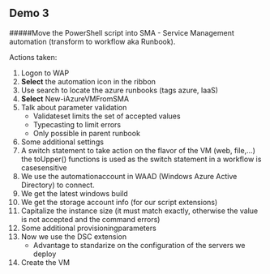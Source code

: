 ## Demo 3

#####Move the PowerShell script into SMA - Service Management automation (transform to workflow aka Runbook).

Actions taken:  
1.	Logon to WAP  
2.	**Select** the automation icon in the ribbon  
3.	Use search to locate the azure runbooks (tags azure, IaaS)  
4.	**Select** New-iAzureVMFromSMA  
5.	Talk about parameter validation  
	* Validateset limits the set of accepted values  
	* Typecasting to limit errors  
	* Only possible in parent runbook  
6.	Some additional settings   
7.	A switch statement to take action on the flavor of the VM (web, file,…) the toUpper() functions is used as the switch statement in a workflow is casesensitive  
8.	We use the automationaccount in WAAD (Windows Azure Active Directory) to connect.  
9.	We get the latest windows build  
10.	We get the storage account info (for our script extensions)  
11.	Capitalize the instance size (it must match exactly, otherwise the value is not accepted and the command errors)  
12.	Some additional provisioningparameters  
13.	Now we use the DSC extension  
	* Advantage to standarize on the configuration of the servers we deploy  
14. Create the VM  
